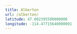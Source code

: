 ```yaml
---
title: Alberton
url: /alberton/
latitude: 47.002395500000006
longitude: -114.47715640000001
---
```

